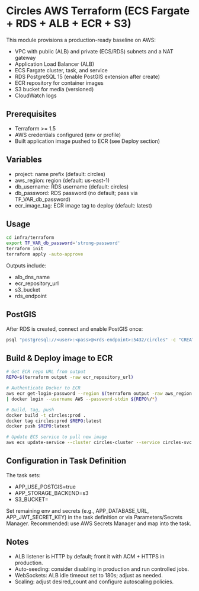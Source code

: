 # Circles AWS Terraform (ECS Fargate + RDS + ALB + ECR + S3)

This module provisions a production-ready baseline on AWS:

- VPC with public (ALB) and private (ECS/RDS) subnets and a NAT gateway
- Application Load Balancer (ALB)
- ECS Fargate cluster, task, and service
- RDS PostgreSQL 15 (enable PostGIS extension after create)
- ECR repository for container images
- S3 bucket for media (versioned)
- CloudWatch logs

## Prerequisites

- Terraform >= 1.5
- AWS credentials configured (env or profile)
- Built application image pushed to ECR (see Deploy section)

## Variables

- project: name prefix (default: circles)
- aws_region: region (default: us-east-1)
- db_username: RDS username (default: circles)
- db_password: RDS password (no default; pass via TF_VAR_db_password)
- ecr_image_tag: ECR image tag to deploy (default: latest)

## Usage

```bash
cd infra/terraform
export TF_VAR_db_password='strong-password'
terraform init
terraform apply -auto-approve
```

Outputs include:

- alb_dns_name
- ecr_repository_url
- s3_bucket
- rds_endpoint

## PostGIS

After RDS is created, connect and enable PostGIS once:

```bash
psql "postgresql://<user>:<pass>@<rds-endpoint>:5432/circles" -c "CREATE EXTENSION IF NOT EXISTS postgis; SELECT PostGIS_Version();"
```

## Build & Deploy image to ECR

```bash
# Get ECR repo URL from output
REPO=$(terraform output -raw ecr_repository_url)

# Authenticate Docker to ECR
aws ecr get-login-password --region $(terraform output -raw aws_region 2>/dev/null || echo us-east-1) \
| docker login --username AWS --password-stdin ${REPO%/*}

# Build, tag, push
docker build -t circles:prod .
docker tag circles:prod $REPO:latest
docker push $REPO:latest

# Update ECS service to pull new image
aws ecs update-service --cluster circles-cluster --service circles-svc --force-new-deployment
```

## Configuration in Task Definition

The task sets:

- APP_USE_POSTGIS=true
- APP_STORAGE_BACKEND=s3
- S3_BUCKET=<created bucket>

Set remaining env and secrets (e.g., APP_DATABASE_URL, APP_JWT_SECRET_KEY) in the task definition or via Parameters/Secrets Manager. Recommended: use AWS Secrets Manager and map into the task.

## Notes

- ALB listener is HTTP by default; front it with ACM + HTTPS in production.
- Auto-seeding: consider disabling in production and run controlled jobs.
- WebSockets: ALB idle timeout set to 180s; adjust as needed.
- Scaling: adjust desired_count and configure autoscaling policies.
